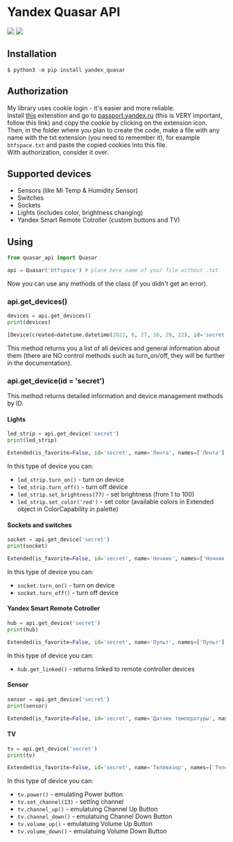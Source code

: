# Yandex Quasar API
![](https://img.shields.io/badge/httpx-0.13.3-green)
![](https://img.shields.io/badge/dacite-1.6.0-brightgreen)
## Installation
```
$ python3 -m pip install yandex_quasar
```
## Authorization
My library uses cookie login - it's easier and more reliable.  
Install [this](https://chrome.google.com/webstore/detail/copy-cookies/jcbpglbplpblnagieibnemmkiamekcdg) extenstion and go to [passport.yandex.ru](https://passport.yandex.ru) (this is VERY important, follow this link) and copy the cookie by clicking on the extension icon.  
Then, in the folder where you plan to create the code, make a file with any name with the txt extension (you need to remember it), for example `btfspace.txt` and paste the copied cookies into this file.  
With authorization, consider it over.
## Supported devices
- Sensors (like Mi Temp & Humidity Sensor)
- Switches
- Sockets
- Lights (includes color, brightness changing)
- Yandex Smart Remote Cotroller (custom buttons and TV)
## Using
```python
from quasar_api import Quasar

api = Quasar('btfspace') # place here name of your file without .txt
```
Now you can use any methods of the class (if you didn't get an error).
### api.get_devices()
```python
devices = api.get_devices()
print(devices)

[Device(created=datetime.datetime(2022, 6, 27, 16, 29, 22), id='secret', name='Яндекс Мини', room=None, room_id=None, type='devices.types.smart_speaker.yandex.station.mini', manufacturer='Yandex Services AG', model='YNDX-0004', sw_version=None)...]
```
This method returns you a list of all devices and general information about them (there are NO control methods such as turn_on/off, they will be further in the documentation).
### api.get_device(id = 'secret')
This method returns detailed information and device management methods by ID.  

#### Lights
```python
led_strip = api.get_device('secret')
print(led_strip)

Extended(is_favorite=False, id='secret', name='Лента', names=['Лента'], room='Спальня', online=True, type='devices.types.light', external_id='light.strip', sensors=[], skill_id='secret', capabilities=[OnOffCapability(type='devices.capabilities.on_off', instance='on', value=True), ColorCapability(type='devices.capabilities.color_setting', instance='color', value=CurrentColor(id='', name='', type='multicolor', color={'h': 357, 's': 83, 'v': 100}), palette=[{'id': 'white', 'name': 'Белый', 'type': 'white', 'value': {'h': 33, 's': 28, 'v': 100}}, {'id': 'red', 'name': 'Красный', 'type': 'multicolor', 'value': {'h': 0, 's': 65, 'v': 10...]), RangeCapability(type='devices.capabilities.range', instance='brightness', value=54, range=Range(min=1, max=100, precision=1), unit='unit.percent')], groups=[], wss_url='wss://push.yandex.ru/v2/subscribe/websocket...')
```
In this type of device you can:
- `led_strip.turn_on()` - turn on device
- `led_strip.turn_off()` - turn off device
- `led_strip.set_brightness(77)` - set brightness (from 1 to 100)
- `led_strip.set_color('red')` - set color (available colors in Extended object in ColorCapability in palette)

#### Sockets and switches
```python
socket = api.get_device('secret')
print(socket)

Extended(is_favorite=False, id='secret', name='Ночник', names=['Ночник'], room='Спальня', online=True, type='devices.types.light', external_id='secret', sensors=[Sensor(last_updated=datetime.datetime(2022, 7, 11, 17, 48, 52), instance='voltage', name='текущее напряжение', percent=None, status=None, value=233, type='devices.properties.float', unit='unit.volt'), Sensor(last_updated=datetime.datetime(2022, 7, 11, 17, 48, 52), instance='power', name='потребляемая мощность', percent=None, status=None, value=0, type='devices.properties.float', unit='unit.watt'), Sensor(last_updated=datetime.datetime(2022, 7, 11, 17, 48, 52), instance='amperage', name='потребление тока', percent=None, status=None, value=0, type='devices.properties.float', unit='unit.ampere')], skill_id='T', capabilities=[OnOffCapability(type='devices.capabilities.on_off', instance='on', value=True)], groups=[], wss_url='wss://push.yandex.ru/v2/subscribe/websocket..')
```
In this type of device you can:
- `socket.turn_on()` - turn on device
- `socket.turn_off()` - turn off device

#### Yandex Smart Remote Cotroller
```python
hub = api.get_device('secret')
print(hub)

Extended(is_favorite=False, id='secret', name='Пульт', names=['Пульт'], room='Спальня', online=True, type='devices.types.hub', external_id='secret', sensors=[], skill_id='T', capabilities=[], groups=[], wss_url='wss://push.yandex.ru/v2/subscribe/websocket...')
```
In this type of device you can:
- `hub.get_linked()` - returns linked to remote controller devices
#### Sensor
```python
sensor = api.get_device('secret')
print(sensor)

Extended(is_favorite=False, id='secret', name='Датчик температуры', names=['Датчик температуры'], room='Спальня', online=True, type='devices.types.sensor', external_id='secret', sensors=[Sensor(last_updated=datetime.datetime(2022, 7, 11, 17, 55, 9), instance='temperature', name='температура', percent=None, status=None, value=28.4, type='devices.properties.float', unit='unit.temperature.celsius'), Sensor(last_updated=datetime.datetime(2022, 7, 11, 17, 55, 9), instance='humidity', name='влажность', percent=51, status='normal', value=51, type='devices.properties.float', unit='unit.percent'), Sensor(last_updated=datetime.datetime(2022, 7, 11, 17, 55, 9), instance='battery_level', name='уровень заряда', percent=100, status='normal', value=100, type='devices.properties.float', unit='unit.percent')], skill_id='secret', capabilities=[], groups=[], wss_url='wss://push.yandex.ru/v2/subscribe/websocket...')
```
#### TV
```python
tv = api.get_device('secret')
print(tv)

Extended(is_favorite=False, id='secret', name='Телевизор', names=['Телевизор'], room='Спальня', online=True, type='devices.types.media_device.tv', external_id='secret', sensors=[], skill_id='T', capabilities=[], groups=[], wss_url='wss://push.yandex.ru/v2/subscribe/websocket...')
```
In this type of device you can:
- `tv.power()` - emulating Power button
- `tv.set_channel(13)` - setting channel
- `tv.channel_up()` - emulatuing Channel Up Button
- `tv.channel_down()` - emulatuing Channel Down Button
- `tv.volume_up()` - emulatuing Volume Up Button
- `tv.volume_down()` - emulatuing Volume Down Button
